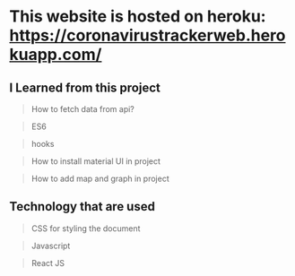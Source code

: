 # This website is hosted on heroku: https://coronavirustrackerweb.herokuapp.com/

## I Learned from this project

> How to fetch data from api?

>ES6

>hooks

>How to install material UI in project

>How to add map and graph in project


## Technology that are used

> CSS for styling the document

> Javascript

> React JS
